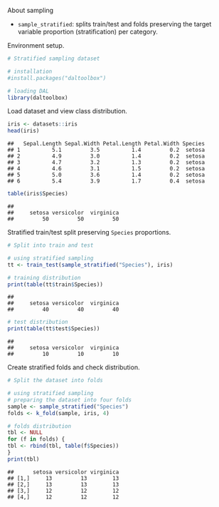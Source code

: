 About sampling
- `sample_stratified`: splits train/test and folds preserving the target variable proportion (stratification) per category.

Environment setup.

``` r
# Stratified sampling dataset

# installation 
#install.packages("daltoolbox")

# loading DAL
library(daltoolbox) 
```

Load dataset and view class distribution.

``` r
iris <- datasets::iris
head(iris)
```

```
##   Sepal.Length Sepal.Width Petal.Length Petal.Width Species
## 1          5.1         3.5          1.4         0.2  setosa
## 2          4.9         3.0          1.4         0.2  setosa
## 3          4.7         3.2          1.3         0.2  setosa
## 4          4.6         3.1          1.5         0.2  setosa
## 5          5.0         3.6          1.4         0.2  setosa
## 6          5.4         3.9          1.7         0.4  setosa
```

``` r
table(iris$Species)
```

```
## 
##     setosa versicolor  virginica 
##         50         50         50
```

Stratified train/test split preserving `Species` proportions.

``` r
# Split into train and test

# using stratified sampling
tt <- train_test(sample_stratified("Species"), iris)

# training distribution
print(table(tt$train$Species))
```

```
## 
##     setosa versicolor  virginica 
##         40         40         40
```

``` r
# test distribution
print(table(tt$test$Species))
```

```
## 
##     setosa versicolor  virginica 
##         10         10         10
```

Create stratified folds and check distribution.

``` r
# Split the dataset into folds

# using stratified sampling
# preparing the dataset into four folds
sample <- sample_stratified("Species")
folds <- k_fold(sample, iris, 4)

# folds distribution
tbl <- NULL
for (f in folds) {
tbl <- rbind(tbl, table(f$Species))
}
print(tbl)
```

```
##      setosa versicolor virginica
## [1,]     13         13        13
## [2,]     13         13        13
## [3,]     12         12        12
## [4,]     12         12        12
```
